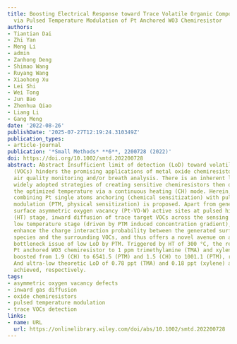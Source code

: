 ```yaml
---
title: Boosting Electrical Response toward Trace Volatile Organic Compounds Molecules
  via Pulsed Temperature Modulation of Pt Anchored WO3 Chemiresistor
authors:
- Tiantian Dai
- Zhi Yan
- Meng Li
- admin
- Zanhong Deng
- Shimao Wang
- Ruyang Wang
- Xiaohong Xu
- Lei Shi
- Wei Tong
- Jun Bao
- Zhenhua Qiao
- Liang Li
- Gang Meng
date: '2022-08-26'
publishDate: '2025-07-27T12:19:24.310349Z'
publication_types:
- article-journal
publication: '*Small Methods* **6**, 2200728 (2022)'
doi: https://doi.org/10.1002/smtd.202200728
abstract: Abstract Insufficient limit of detection (LoD) toward volatile organic compounds
  (VOCs) hinders the promising applications of metal oxide chemiresistors in emerging
  air quality monitoring and/or breath analysis. There is an inherent limitation of
  widely adopted strategies of creating sensitive chemiresistors then operating at
  the optimized temperature via a continuous heating (CH) mode. Herein, a strategy
  combining Pt single atoms anchoring (chemical sensitization) with pulsed temperature
  modulation (PTM, physical sensitization) is proposed. Apart from generating abundant
  surface asymmetric oxygen vacancy (Pt-VO-W) active sites at pulsed high temperature
  (HT) stage, inward diffusion of trace target VOCs across the sensing layer at pulsed
  low temperature stage (driven by PTM induced concentration gradient), can greatly
  enhance the charge interaction probability between the generated surface active
  species and the surrounding VOCs, and thus offers a novel avenue on addressing the
  bottleneck issue of low LoD by PTM. Triggered by HT of 300 °C, the responses of
  Pt anchored WO3 chemiresistor to 1 ppm trimethylamine (TMA) and xylene can be drastically
  boosted from 1.9 (CH) to 6541.5 (PTM) and 1.5 (CH) to 1001.1 (PTM), respectively.
  And ultra-low theoretic LoD of 0.78 ppt (TMA) and 0.18 ppt (xylene) are successfully
  achieved, respectively.
tags:
- asymmetric oxygen vacancy defects
- inward gas diffusion
- oxide chemiresistors
- pulsed temperature modulation
- trace VOCs detection
links:
- name: URL
  url: https://onlinelibrary.wiley.com/doi/abs/10.1002/smtd.202200728
---
```

